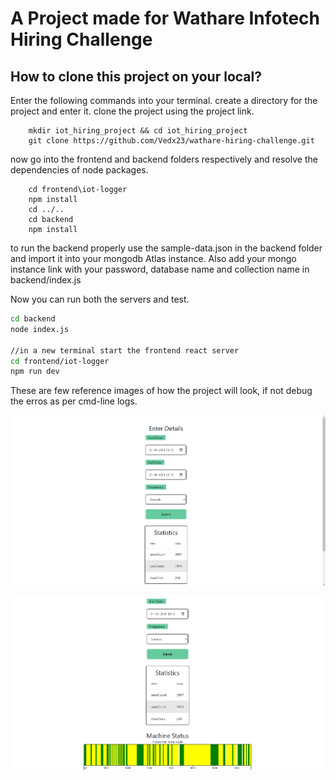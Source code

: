 # A Project made for Wathare Infotech Hiring Challenge

## How to clone this project on your local? 

Enter the following commands into your terminal.
create a directory for the project and enter it.
clone the project using the project link.

``` shell
    mkdir iot_hiring_project && cd iot_hiring_project
    git clone https://github.com/Vedx23/wathare-hiring-challenge.git
```
now go into the frontend and backend folders respectively and resolve the dependencies of node packages.
``` shell
    cd frontend\iot-logger
    npm install
    cd ../..
    cd backend
    npm install
```
to run the backend properly use the sample-data.json in the backend folder and import it into your mongodb Atlas instance. Also add your mongo instance link with your password, database name and collection name in backend/index.js

Now you can run both the servers and test.

``` bash
cd backend
node index.js

//in a new terminal start the frontend react server
cd frontend/iot-logger
npm run dev
```

These are few reference images of how the project will look, if not debug the erros as per cmd-line logs.

![Image one](https://raw.githubusercontent.com/Vedx23/wathare-hiring-challenge/main/images/one.png)

![Image two](https://raw.githubusercontent.com/Vedx23/wathare-hiring-challenge/main/images/two.png)
